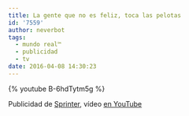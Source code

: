 ```yaml
---
title: La gente que no es feliz, toca las pelotas
id: '7559'
author: neverbot
tags:
  - mundo real™
  - publicidad
  - tv
date: 2016-04-08 14:30:23
---
```


{% youtube B-6hdTytm5g %}

Publicidad de [Sprinter](https://www.sprinter.es), vídeo [en YouTube](https://www.youtube.com/watch?v=B-6hdTytm5g)
